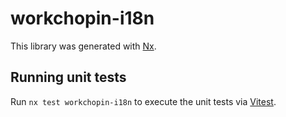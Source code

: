 # workchopin-i18n

This library was generated with [Nx](https://nx.dev).

## Running unit tests

Run `nx test workchopin-i18n` to execute the unit tests via [Vitest](https://vitest.dev/).

